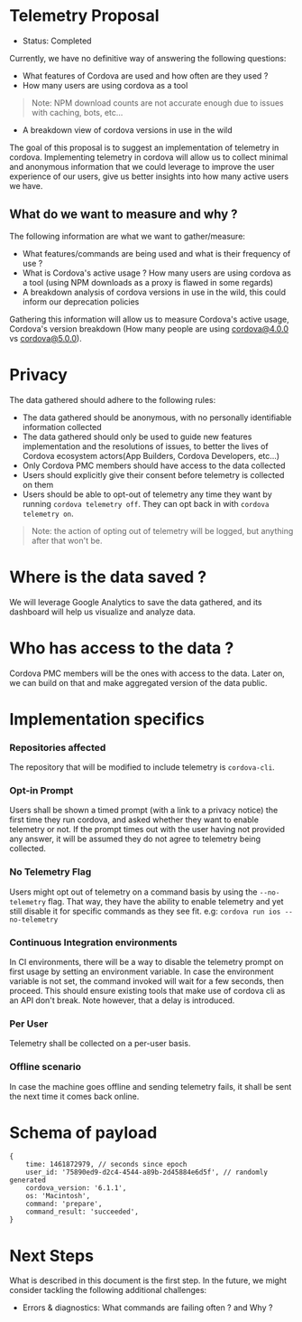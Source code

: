 # Telemetry Proposal
- Status: Completed

Currently, we have no definitive way of answering the following questions:
- What features of Cordova are used and how often are they used ?
- How many users are using cordova as a tool 
> Note: NPM download counts are not accurate enough due to issues with caching, bots, etc...
- A breakdown view of cordova versions in use in the wild
 
The goal of this proposal is to suggest an implementation of telemetry in cordova.
Implementing telemetry in cordova will allow us to collect minimal and anonymous information that we could leverage 
to improve the user experience of our users, give us better insights into how many active users we have.

## What do we want to measure and why ?
The following information are what we want to gather/measure:

- What features/commands are being used and what is their frequency of use ?
- What is Cordova's active usage ? How many users are using cordova as a tool (using NPM downloads as a proxy is flawed in some regards)
- A breakdown analysis of cordova versions in use in the wild, this could inform our deprecation policies

Gathering this information will allow us to measure Cordova's active usage, Cordova's version breakdown (How many people are using cordova@4.0.0 vs cordova@5.0.0).

# Privacy 
The data gathered should adhere to the following rules:
- The data gathered should be anonymous, with no personally identifiable information collected
- The data gathered should only be used to guide new features implementation and the resolutions of issues, to better the lives of Cordova ecosystem actors(App Builders, Cordova Developers, etc...)
- Only Cordova PMC members should have access to the data collected
- Users should explicitly give their consent before telemetry is collected on them
- Users should be able to opt-out of telemetry any time they want by running ```cordova telemetry off```.
  They can opt back in with ```cordova telemetry on```.
> Note: the action of opting out of telemetry will be logged, but anything after that won't be.


# Where is the data saved ?
We will leverage Google Analytics to save the data gathered, and its dashboard will help us visualize and analyze data.

# Who has access to the data ?
Cordova PMC members will be the ones with access to the data. Later on, we can build on that and make aggregated version of the data public.

# Implementation specifics

### Repositories affected
The repository that will be modified to include telemetry is ```cordova-cli```. 

### Opt-in Prompt
Users shall be shown a timed prompt (with a link to a privacy notice) the first time they run cordova, and asked whether they want to enable telemetry or not.
If the prompt times out with the user having not provided any answer,
it will be assumed they do not agree to telemetry being collected.

### No Telemetry Flag
Users might opt out of telemetry on a command basis by using the ```--no-telemetry``` flag.
That way, they have the ability to enable telemetry and yet still disable it for specific commands as they see fit.
e.g: ```cordova run ios --no-telemetry```

### Continuous Integration environments
In CI environments, there will be a way to disable the telemetry prompt on first usage by setting an environment variable.
In case the environment variable is not set, the command invoked will wait for a few seconds, then proceed. This should ensure existing tools that make use of
cordova cli as an API don't break. Note however, that a delay is introduced.

### Per User
Telemetry shall be collected on a per-user basis.

### Offline scenario
In case the machine goes offline and sending telemetry fails, it shall be sent the next time it comes back online.


# Schema of payload

```
{
    time: 1461872979, // seconds since epoch
    user_id: '75890ed9-d2c4-4544-a89b-2d45884e6d5f', // randomly generated
    cordova_version: '6.1.1',
    os: 'Macintosh',
    command: 'prepare',
    command_result: 'succeeded',
}
```

# Next Steps
What is described in this document is the first step. In the future, we might consider tackling the following additional challenges:
 
- Errors & diagnostics: What commands are failing often ? and Why ?


